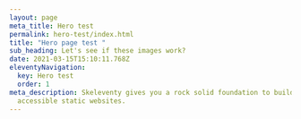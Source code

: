 ```yaml
---
layout: page
meta_title: Hero test
permalink: hero-test/index.html
title: "Hero page test "
sub_heading: Let's see if these images work?
date: 2021-03-15T15:10:11.768Z
eleventyNavigation:
  key: Hero test
  order: 1
meta_description: Skeleventy gives you a rock solid foundation to build fast and
  accessible static websites.
---
```

